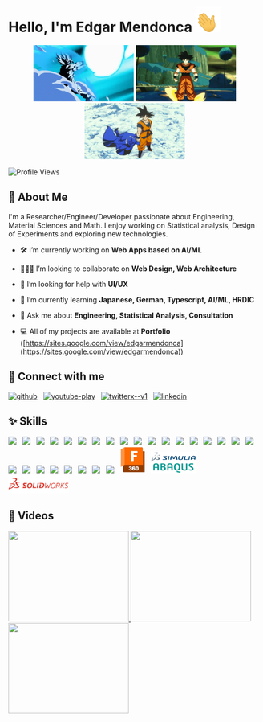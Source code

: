 # Hello, I'm Edgar Mendonca <span class="wave"><img width=50 height=50 src="https://raw.githubusercontent.com/Edgar-Mendonca/Edgar-Mendonca/main/images/hand-gif.gif"></span>

<p align="center">
    <img width="200" height="auto" src="https://raw.githubusercontent.com/Edgar-Mendonca/Edgar-Mendonca/main/images/DBZ-Goku.gif" alt="DBZ Goku">
    <img width="200" height="auto" src="https://raw.githubusercontent.com/Edgar-Mendonca/Edgar-Mendonca/main/images/DBZ-Goku2.gif" alt="DBZ Goku">
    <img width="200" height="auto" src="https://raw.githubusercontent.com/Edgar-Mendonca/Edgar-Mendonca/main/images/DBZ-Goku3.gif" alt="DBZ Goku">
</p>

![Profile Views](https://komarev.com/ghpvc/?username=Edgar-Mendonca&color=green)

## 📝 About Me
I'm a Researcher/Engineer/Developer passionate about Engineering, Material Sciences and Math. I enjoy working on Statistical analysis, Design of Experiments and exploring new technologies.

- 🛠️ I’m currently working on **Web Apps based on AI/ML**

- 🧑‍🤝‍🧑 I’m looking to collaborate on **Web Design, Web Architecture**

- 💁 I’m looking for help with **UI/UX**

- 📒 I’m currently learning **Japanese, German, Typescript, AI/ML, HRDIC**

- 💬 Ask me about **Engineering, Statistical Analysis, Consultation**

- 💻 All of my projects are available at **Portfolio** ([https://sites.google.com/view/edgarmendonca](https://sites.google.com/view/edgarmendonca))

## 🔗 Connect with me
<a href="https://github.com/Edgar-Mendonca" target="_blank"><img width="48" height="48" src="https://img.icons8.com/material-outlined/48/github.png" alt="github"/></a>&nbsp;&nbsp;&nbsp;<a href="https://www.youtube.com/@edgarmendonca" target="_blank"><img width="48" height="48" src="https://img.icons8.com/color/48/youtube-play.png" alt="youtube-play"/></a>&nbsp;&nbsp;&nbsp;<a href="https://twitter.com/@EdgarMendonca7" target="_blank"><img width="50" height="50" src="https://img.icons8.com/ios-filled/50/twitterx--v1.png" alt="twitterx--v1"/></a>&nbsp;&nbsp;&nbsp;<a href="https://linkedin.com/edgar-mendonca" target="_blank"><img width="48" height="48" src="https://img.icons8.com/color/48/linkedin.png" alt="linkedin"/></a>&nbsp;&nbsp;&nbsp;

## ✨ Skills

<img src="https://cdn.jsdelivr.net/gh/devicons/devicon@latest/icons/html5/html5-original.svg" width="50px" height=auto/> &nbsp;
<img src="https://cdn.jsdelivr.net/gh/devicons/devicon@latest/icons/css3/css3-original.svg" width="50px" height=auto /> &nbsp;
<img src="https://cdn.jsdelivr.net/gh/devicons/devicon@latest/icons/javascript/javascript-original.svg" width="50px" height=auto /> &nbsp;
<img src="https://cdn.jsdelivr.net/gh/devicons/devicon@latest/icons/bootstrap/bootstrap-original.svg" width="50px" height=auto /> &nbsp;
<img src="https://cdn.jsdelivr.net/gh/devicons/devicon@latest/icons/tailwindcss/tailwindcss-original.svg" width="50px" height=auto /> &nbsp;
<img src="https://cdn.jsdelivr.net/gh/devicons/devicon@latest/icons/github/github-original.svg" width="50px" height=auto /> &nbsp;
<img src="https://cdn.jsdelivr.net/gh/devicons/devicon@latest/icons/php/php-original.svg" width="50px" height=auto /> &nbsp;
<img src="https://cdn.jsdelivr.net/gh/devicons/devicon@latest/icons/c/c-original.svg" width="50px" height=auto /> &nbsp;
<img src="https://cdn.jsdelivr.net/gh/devicons/devicon@latest/icons/cplusplus/cplusplus-original.svg" width="50px" height=auto /> &nbsp;
<img src="https://cdn.jsdelivr.net/gh/devicons/devicon@latest/icons/markdown/markdown-original.svg" width="50px" height=auto /> &nbsp;
<img src="https://cdn.jsdelivr.net/gh/devicons/devicon@latest/icons/python/python-original.svg" width="50px" height=auto /> &nbsp;
<img src="https://cdn.jsdelivr.net/gh/devicons/devicon@latest/icons/flask/flask-original-wordmark.svg" width="50px" height=auto /> &nbsp;
<img src="https://cdn.jsdelivr.net/gh/devicons/devicon@latest/icons/nodejs/nodejs-original-wordmark.svg" width="50px" height=auto /> &nbsp;
<img src="https://cdn.jsdelivr.net/gh/devicons/devicon@latest/icons/googlecloud/googlecloud-original.svg" width="50px" height=auto /> &nbsp;
<img src="https://cdn.jsdelivr.net/gh/devicons/devicon@latest/icons/flutter/flutter-original.svg" width="50px" height=auto /> &nbsp;
<img src="https://cdn.jsdelivr.net/gh/devicons/devicon@latest/icons/firebase/firebase-original.svg" width="50px" height=auto /> &nbsp;
<img src="https://cdn.jsdelivr.net/gh/devicons/devicon@latest/icons/sqlite/sqlite-original.svg" width="50px" height=auto /> &nbsp;
<img src="https://cdn.jsdelivr.net/gh/devicons/devicon@latest/icons/mysql/mysql-original-wordmark.svg" width="50px" height=auto /> &nbsp;
<img src="https://cdn.jsdelivr.net/gh/devicons/devicon@latest/icons/tensorflow/tensorflow-original.svg" width="50px" height=auto/> &nbsp;
<img src="https://cdn.jsdelivr.net/gh/devicons/devicon@latest/icons/scikitlearn/scikitlearn-original.svg" width="50px" height=auto /> &nbsp;
<img src="https://cdn.jsdelivr.net/gh/devicons/devicon@latest/icons/pandas/pandas-original.svg" width="50px" height=auto /> &nbsp;
<img src="https://cdn.jsdelivr.net/gh/devicons/devicon@latest/icons/matplotlib/matplotlib-original.svg" width="50px" height=auto /> &nbsp;
<img src="https://cdn.jsdelivr.net/gh/devicons/devicon@latest/icons/numpy/numpy-original.svg" width="50px" height=auto /> &nbsp;
<img src="https://cdn.jsdelivr.net/gh/devicons/devicon@latest/icons/matlab/matlab-original.svg" width="50px" height=auto /> &nbsp;
<img src="https://cdn.jsdelivr.net/gh/devicons/devicon@latest/icons/arduino/arduino-original-wordmark.svg" width="50px" height=auto /> &nbsp;
<img src="https://cdn.jsdelivr.net/gh/devicons/devicon@latest/icons/embeddedc/embeddedc-original-wordmark.svg" width="50px" height=auto /> &nbsp;
<img src="https://raw.githubusercontent.com/Edgar-Mendonca/Edgar-Mendonca/main/images/fusion.png" width="50px" height=auto /> &nbsp;
<img src="https://raw.githubusercontent.com/Edgar-Mendonca/Edgar-Mendonca/main/images/Abaqus.png" width="90px" height=auto  /> &nbsp;
<img src="https://raw.githubusercontent.com/Edgar-Mendonca/Edgar-Mendonca/567f47c1a74089194e2c01d0cb4b2e9152a18879/images/Solidworks.svg" width="120px" height=auto /> &nbsp;

## 🎥 Videos

<a href="https://www.youtube.com/watch?v=0fWdUWLbv9A" target="_blank">
 <img src="https://img.youtube.com/vi/0fWdUWLbv9A/sddefault.jpg" alt="" width="240" height="180" />
</a>
<a href="https://www.youtube.com/watch?v=ZjK046jKi30" target="_blank">
 <img src="https://img.youtube.com/vi/ZjK046jKi30/sddefault.jpg" alt="" width="240" height="180" />
</a>
<a href="https://www.youtube.com/watch?v=jSSc8NRiNTw" target="_blank">
 <img src="https://img.youtube.com/vi/jSSc8NRiNTw/sddefault.jpg" alt="" width="240" height="180" />
</a>
